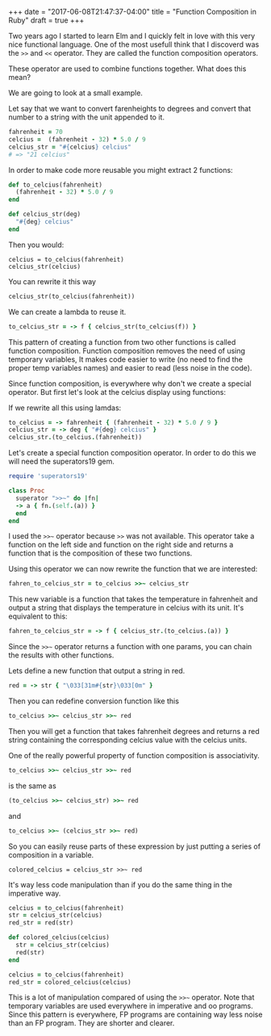 +++
date = "2017-06-08T21:47:37-04:00"
title = "Function Composition in Ruby"
draft = true
+++

Two years ago I started to learn Elm and I quickly felt in love with this very nice functional language. One of the most usefull think that I discoverd was the `>>` and `<<` operator. They are called the function composition operators.

These operator are used to combine functions together. What does this mean? 

We are going to look at a small example.

Let say that we want to convert farenheights to degrees and convert that number to a string with the unit appended to it.

```ruby
fahrenheit = 70 
celcius =  (fahrenheit - 32) * 5.0 / 9
celcius_str = "#{celcius} celcius"
# => "21 celcius"
```
In order to make code more reusable you might extract 2 functions:
```ruby
def to_celcius(fahrenheit)
  (fahrenheit - 32) * 5.0 / 9
end

def celcius_str(deg)
  "#{deg} celcius"
end
```
Then you would:
```
celcius = to_celcius(fahrenheit)
celcius_str(celcius)
```

You can rewrite it this way

```ruby
celcius_str(to_celcius(fahrenheit))
```
We can create a lambda to reuse it.

```ruby
to_celcius_str = -> f { celcius_str(to_celcius(f)) }
```

This pattern of creating a function from two other functions is called function composition.  Function composition removes the need of using temporary variables, It makes code easier to write (no need to find the proper temp variables names) and easier to read (less noise in the code).

Since function composition, is everywhere why don't we create a special operator. But first let's look at the celcius display using functions:

If we rewrite all this using lamdas:

```ruby
to_celcius = -> fahrenheit { (fahrenheit - 32) * 5.0 / 9 }
celcius_str = -> deg { "#{deg} celcius" }
celcius_str.(to_celcius.(fahrenheit))
```

Let's create a special function composition operator. In order to do this we will need the superators19 gem.

```ruby
require 'superators19'

class Proc
  superator ">>~" do |fn|
  -> a { fn.(self.(a)) }
  end
end
```

I used the `>>~` operator because `>>` was not available. This operator take a function on the left side and function on the right side and returns a function that is the composition of these two functions.

Using this operator we can now rewrite the function that we are interested:

```ruby
fahren_to_celcius_str = to_celcius >>~ celcius_str
```
This new variable is a function that takes the temperature in fahrenheit and output a string that displays the temperature in celcius with its unit. It's equivalent to this:

```ruby
fahren_to_celcius_str = -> f { celcius_str.(to_celcius.(a)) }

```

Since the `>>~` operator returns a function with one params, you can chain the results with other functions.

Lets define a new function that output a string in red.

```ruby
red = -> str { "\033[31m#{str}\033[0m" }
```

Then you can redefine conversion function like this

```ruby
to_celcius >>~ celcius_str >>~ red
```

Then you will get a function that takes fahrenheit degrees and returns a red string containing the corresponding celcius value with the celcius units.

One of the really powerful property of function composition is associativity.

```ruby
to_celcius >>~ celcius_str >>~ red
```
is the same as
```ruby
(to_celcius >>~ celcius_str) >>~ red
```
and 
```ruby
to_celcius >>~ (celcius_str >>~ red)
```

So you can easily reuse parts of these expression by just putting a series of composition in a variable.

```
colored_celcius = celcius_str >>~ red
```

It's way less code manipulation than if you do the same thing in the imperative way.

```ruby
celcius = to_celcius(fahrenheit)
str = celcius_str(celcius)
red_str = red(str)
```

```ruby
def colored_celcius(celcius)
  str = celcius_str(celcius)
  red(str)
end

celcius = to_celcius(fahrenheit)
red_str = colored_celcius(celcius) 
```
This is a lot of manipulation compared of using the `>>~` operator. Note that temporary variables are used everywhere in imperative and oo programs. Since this pattern is everywhere, FP programs are containing way less noise than an FP program. They are shorter and clearer.
